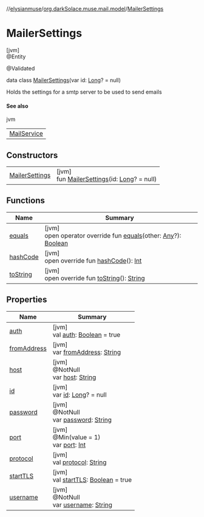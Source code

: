 //[elysianmuse](../../../index.md)/[org.darkSolace.muse.mail.model](../index.md)/[MailerSettings](index.md)

# MailerSettings

[jvm]\
@Entity

@Validated

data class [MailerSettings](index.md)(var id: [Long](https://kotlinlang.org/api/latest/jvm/stdlib/kotlin/-long/index.html)? = null)

Holds the settings for a smtp server to be used to send emails

#### See also

jvm

|                                                                              |
|------------------------------------------------------------------------------|
| [MailService](../../org.darkSolace.muse.mail.service/-mail-service/index.md) |

## Constructors

| | |
|---|---|
| [MailerSettings](-mailer-settings.md) | [jvm]<br>fun [MailerSettings](-mailer-settings.md)(id: [Long](https://kotlinlang.org/api/latest/jvm/stdlib/kotlin/-long/index.html)? = null) |

## Functions

| Name | Summary |
|---|---|
| [equals](equals.md) | [jvm]<br>open operator override fun [equals](equals.md)(other: [Any](https://kotlinlang.org/api/latest/jvm/stdlib/kotlin/-any/index.html)?): [Boolean](https://kotlinlang.org/api/latest/jvm/stdlib/kotlin/-boolean/index.html) |
| [hashCode](hash-code.md) | [jvm]<br>open override fun [hashCode](hash-code.md)(): [Int](https://kotlinlang.org/api/latest/jvm/stdlib/kotlin/-int/index.html) |
| [toString](to-string.md) | [jvm]<br>open override fun [toString](to-string.md)(): [String](https://kotlinlang.org/api/latest/jvm/stdlib/kotlin/-string/index.html) |

## Properties

| Name | Summary |
|---|---|
| [auth](auth.md) | [jvm]<br>val [auth](auth.md): [Boolean](https://kotlinlang.org/api/latest/jvm/stdlib/kotlin/-boolean/index.html) = true |
| [fromAddress](from-address.md) | [jvm]<br>var [fromAddress](from-address.md): [String](https://kotlinlang.org/api/latest/jvm/stdlib/kotlin/-string/index.html) |
| [host](host.md) | [jvm]<br>@NotNull<br>var [host](host.md): [String](https://kotlinlang.org/api/latest/jvm/stdlib/kotlin/-string/index.html) |
| [id](id.md) | [jvm]<br>var [id](id.md): [Long](https://kotlinlang.org/api/latest/jvm/stdlib/kotlin/-long/index.html)? = null |
| [password](password.md) | [jvm]<br>@NotNull<br>var [password](password.md): [String](https://kotlinlang.org/api/latest/jvm/stdlib/kotlin/-string/index.html) |
| [port](port.md) | [jvm]<br>@Min(value = 1)<br>var [port](port.md): [Int](https://kotlinlang.org/api/latest/jvm/stdlib/kotlin/-int/index.html) |
| [protocol](protocol.md) | [jvm]<br>val [protocol](protocol.md): [String](https://kotlinlang.org/api/latest/jvm/stdlib/kotlin/-string/index.html) |
| [startTLS](start-t-l-s.md) | [jvm]<br>val [startTLS](start-t-l-s.md): [Boolean](https://kotlinlang.org/api/latest/jvm/stdlib/kotlin/-boolean/index.html) = true |
| [username](username.md) | [jvm]<br>@NotNull<br>var [username](username.md): [String](https://kotlinlang.org/api/latest/jvm/stdlib/kotlin/-string/index.html) |
